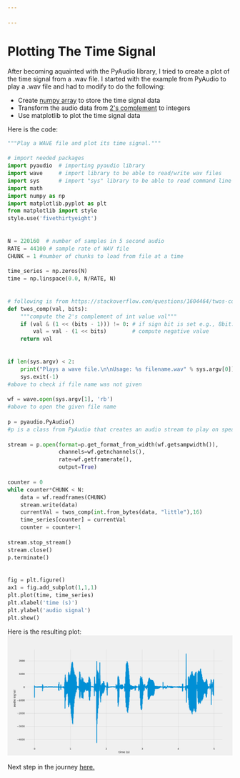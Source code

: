 ```yaml
---

---
```


Plotting The Time Signal
=====

After becoming aquainted with the PyAudio library, I tried to create a plot of the time signal from a .wav file. I started with the example from PyAudio to play a .wav file and had to modify to do the following:
* Create [numpy array](https://docs.scipy.org/doc/numpy/reference/generated/numpy.array.html) to store the time signal data
* Transform the audio data from [2's complement](https://en.wikipedia.org/wiki/Two%27s_complement) to integers
* Use matplotlib to plot the time signal data

Here is the code:
```python
"""Play a WAVE file and plot its time signal."""

# import needed packages
import pyaudio  # importing pyaudio library
import wave     # import library to be able to read/write wav files
import sys      # import "sys" library to be able to read command line arguments
import math
import numpy as np
import matplotlib.pyplot as plt
from matplotlib import style
style.use('fivethirtyeight')


N = 220160  # number of samples in 5 second audio
RATE = 44100 # sample rate of WAV file
CHUNK = 1 #number of chunks to load from file at a time

time_series = np.zeros(N)
time = np.linspace(0.0, N/RATE, N)


# following is from https://stackoverflow.com/questions/1604464/twos-complement-in-python
def twos_comp(val, bits):
    """compute the 2's complement of int value val"""
    if (val & (1 << (bits - 1))) != 0: # if sign bit is set e.g., 8bit: 128-255
        val = val - (1 << bits)        # compute negative value
    return val


if len(sys.argv) < 2:
    print("Plays a wave file.\n\nUsage: %s filename.wav" % sys.argv[0])
    sys.exit(-1)
#above to check if file name was not given

wf = wave.open(sys.argv[1], 'rb')
#above to open the given file name

p = pyaudio.PyAudio()
#p is a class from PyAudio that creates an audio stream to play on speaker

stream = p.open(format=p.get_format_from_width(wf.getsampwidth()),
                channels=wf.getnchannels(),
                rate=wf.getframerate(),
                output=True)

counter = 0
while counter*CHUNK < N:
    data = wf.readframes(CHUNK)
    stream.write(data)
    currentVal = twos_comp(int.from_bytes(data, "little"),16)
    time_series[counter] = currentVal
    counter = counter+1

stream.stop_stream()
stream.close()
p.terminate()


fig = plt.figure()
ax1 = fig.add_subplot(1,1,1)
plt.plot(time, time_series)
plt.xlabel('time (s)')
plt.ylabel('audio signal')
plt.show()
```
Here is the resulting plot:
![Time Sig](https://github.com/TheArcMagician/music-analysis/blob/master/the-journey/images/timesig.png)










Next step in the journey [here.](displayonterminal.md)
